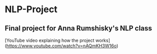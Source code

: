 NLP-Project
===========

## Final project for Anna Rumshisky's NLP class

[YouTube video explaining how the project works]
(https://www.youtube.com/watch?v=nAQmKH3W16o)
